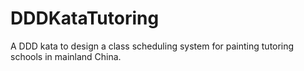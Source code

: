 # DDDKataTutoring
A DDD kata to design a class scheduling system for painting tutoring schools in mainland China.
